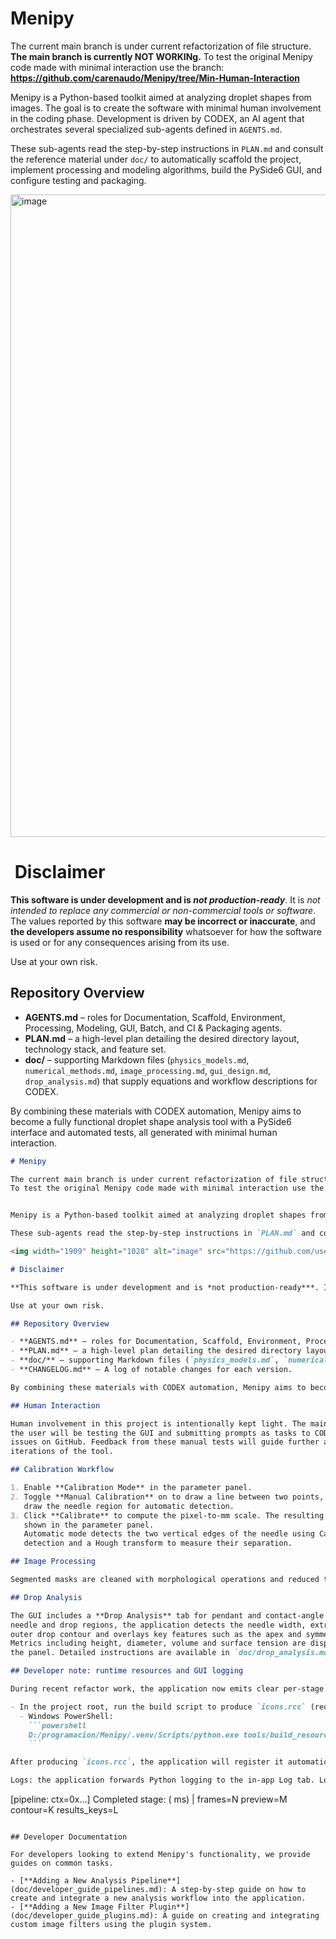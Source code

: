 # Menipy

The current main branch is under current refactorization of file structure. **The main branch is currently NOT WORKINg.**
To test the original Menipy code made with minimal interaction use the branch: **https://github.com/carenaudo/Menipy/tree/Min-Human-Interaction**


Menipy is a Python-based toolkit aimed at analyzing droplet shapes from images. The goal is to create the software with minimal human involvement in the coding phase. Development is driven by CODEX, an AI agent that orchestrates several specialized sub-agents defined in `AGENTS.md`.

These sub-agents read the step-by-step instructions in `PLAN.md` and consult the reference material under `doc/` to automatically scaffold the project, implement processing and modeling algorithms, build the PySide6 GUI, and configure testing and packaging.

<img width="1909" height="1028" alt="image" src="https://github.com/user-attachments/assets/45fd8f53-98cc-4c6d-bf59-0e0687c5c7fe" />

# ​​ Disclaimer

**This software is under development and is *not production-ready***. It is *not intended to replace any commercial or non-commercial tools or software*. The values reported by this software **may be incorrect or inaccurate**, and **the developers assume no responsibility** whatsoever for how the software is used or for any consequences arising from its use.

Use at your own risk.

## Repository Overview

- **AGENTS.md** – roles for Documentation, Scaffold, Environment, Processing, Modeling, GUI, Batch, and CI & Packaging agents.
- **PLAN.md** – a high-level plan detailing the desired directory layout, technology stack, and feature set.
- **doc/** – supporting Markdown files (`physics_models.md`, `numerical_methods.md`, `image_processing.md`, `gui_design.md`, `drop_analysis.md`) that supply equations and workflow descriptions for CODEX.

By combining these materials with CODEX automation, Menipy aims to become a fully functional droplet shape analysis tool with a PySide6 interface and automated tests, all generated with minimal human interaction.

```markdown
# Menipy

The current main branch is under current refactorization of file structure. **The main branch is currently NOT WORKINg.**
To test the original Menipy code made with minimal interaction use the branch: **https://github.com/carenaudo/Menipy/tree/Min-Human-Interaction**


Menipy is a Python-based toolkit aimed at analyzing droplet shapes from images. The goal is to create the software with minimal human involvement in the coding phase. Development is driven by CODEX, an AI agent that orchestrates several specialized sub-agents defined in `AGENTS.md`.

These sub-agents read the step-by-step instructions in `PLAN.md` and consult the reference material under `doc/` to automatically scaffold the project, implement processing and modeling algorithms, build the PySide6 GUI, and configure testing and packaging.

<img width="1909" height="1028" alt="image" src="https://github.com/user-attachments/assets/45fd8f53-98cc-4c6d-bf59-0e0687c5c7fe" />

# Disclaimer

**This software is under development and is *not production-ready***. It is *not intended to replace any commercial or non-commercial tools or software*. The values reported by this software **may be incorrect or inaccurate**, and **the developers assume no responsibility** whatsoever for how the software is used or for any consequences arising from its use.

Use at your own risk.

## Repository Overview

- **AGENTS.md** – roles for Documentation, Scaffold, Environment, Processing, Modeling, GUI, Batch, and CI & Packaging agents.
- **PLAN.md** – a high-level plan detailing the desired directory layout, technology stack, and feature set.
- **doc/** – supporting Markdown files (`physics_models.md`, `numerical_methods.md`, `image_processing.md`, `gui_design.md`, `drop_analysis.md`) that supply equations and workflow descriptions for CODEX.
- **CHANGELOG.md** – A log of notable changes for each version.

By combining these materials with CODEX automation, Menipy aims to become a fully functional droplet shape analysis tool with a PySide6 interface and automated tests, all generated with minimal human interaction.

## Human Interaction

Human involvement in this project is intentionally kept light. The main role of
the user will be testing the GUI and submitting prompts as tasks to CODEX or as
issues on GitHub. Feedback from these manual tests will guide further automated
iterations of the tool.

## Calibration Workflow

1. Enable **Calibration Mode** in the parameter panel.
2. Toggle **Manual Calibration** on to draw a line between two points, or off to
   draw the needle region for automatic detection.
3. Click **Calibrate** to compute the pixel-to-mm scale. The resulting value is
   shown in the parameter panel.
   Automatic mode detects the two vertical edges of the needle using Canny edge
   detection and a Hough transform to measure their separation.

## Image Processing

Segmented masks are cleaned with morphological operations and reduced to the largest external contour. This ensures internal artifacts do not affect volume or fitting calculations.

## Drop Analysis

The GUI includes a **Drop Analysis** tab for pendant and contact-angle modes. After defining
needle and drop regions, the application detects the needle width, extracts the
outer drop contour and overlays key features such as the apex and symmetry axis.
Metrics including height, diameter, volume and surface tension are displayed in
the panel. Detailed instructions are available in `doc/drop_analysis.md`.

## Developer note: runtime resources and GUI logging

During recent refactor work, the application now emits clear per-stage pipeline logs and a status message that is shown in the GUI status bar. If you run the GUI and see missing icon warnings for paths like `:/icons/...`, run the resource build helper:

- In the project root, run the build script to produce `icons.rcc` (requires PySide6 tools):
  - Windows PowerShell:
    ```powershell
    D:/programacion/Menipy/.venv/Scripts/python.exe tools/build_resources.py
    ```

After producing `icons.rcc`, the application will register it automatically at startup and QIcon lookups for `:/icons/...` should resolve. If you prefer a quick workaround, the GUI will fall back to the on-disk SVG files under `src/menipy/gui/resources/icons/` when the compiled resource is not available.

Logs: the application forwards Python logging to the in-app Log tab. Look there for per-stage messages like:
```
[pipeline:<name> ctx=0x...] Completed stage: <stage> (<ms> ms) | frames=N preview=M contour=K results_keys=L
```

## Developer Documentation

For developers looking to extend Menipy's functionality, we provide guides on common tasks.

- [**Adding a New Analysis Pipeline**](doc/developer_guide_pipelines.md): A step-by-step guide on how to create and integrate a new analysis workflow into the application.
- [**Adding a New Image Filter Plugin**](doc/developer_guide_plugins.md): A guide on creating and integrating custom image filters using the plugin system.

```
